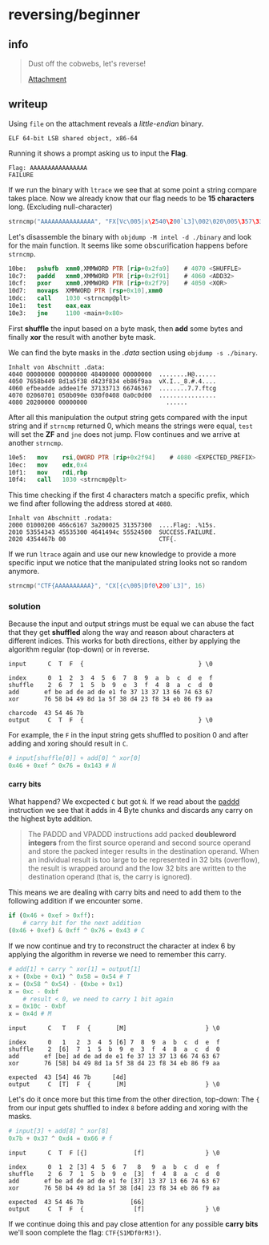 # reversing/beginner

## info

> Dust off the cobwebs, let's reverse!
> 
> [Attachment](https://storage.googleapis.com/gctf-2020-attachments-project/f0c3f1cbf2b64f69f07995ebf34aa10aed3299038b4a006b2776c9c14b0c762024bc5056b977d9161e033f80ff4517556d79af101088b651b397a27d4a89f2a1)

## writeup

Using `file` on the attachment reveals a *little-endian* binary.

```shell
ELF 64-bit LSB shared object, x86-64
```

Running it shows a prompt asking us to input the **Flag**.

```shell
Flag: AAAAAAAAAAAAAAAA
FAILURE
```

If we run the binary with `ltrace` we see that at some point a string compare takes place. Now we already know that our flag needs to be **15 characters** long. (Excluding null-character)

```c
strncmp("AAAAAAAAAAAAAAA", "FX[Vc\005|x\2540\200`L3]\002\020\005\357\333\377\177", 16)
```

Let's disassemble the binary with `objdump -M intel -d ./binary` and look for the main function. It seems like some obscurification happens before `strncmp`.

```nasm
10be:   pshufb  xmm0,XMMWORD PTR [rip+0x2fa9]    # 4070 <SHUFFLE>
10c7:   paddd   xmm0,XMMWORD PTR [rip+0x2f91]    # 4060 <ADD32>
10cf:   pxor    xmm0,XMMWORD PTR [rip+0x2f79]    # 4050 <XOR>
10d7:   movaps  XMMWORD PTR [rsp+0x10],xmm0
10dc:   call    1030 <strncmp@plt>
10e1:   test    eax,eax
10e3:   jne     1100 <main+0x80>
```

First **shuffle** the input based on a byte mask, then **add** some bytes and finally **xor** the result with another byte mask.

We can find the byte masks in the *.data* section using `objdump -s ./binary`.

```
Inhalt von Abschnitt .data:
4040 00000000 00000000 48400000 00000000  ........H@......
4050 7658b449 8d1a5f38 d423f834 eb86f9aa  vX.I.._8.#.4....
4060 efbeadde addee1fe 37133713 66746367  ........7.7.ftcg
4070 02060701 050b090e 030f0408 0a0c0d00  ................
4080 20200000 00000000                      ......
```

After all this manipulation the output string gets compared with the input string and if `strncmp` returned 0, which means the strings were equal, `test` will set the **ZF** and `jne` does not jump. Flow continues and we arrive at another `strncmp`. 

```nasm
10e5:   mov    rsi,QWORD PTR [rip+0x2f94]    # 4080 <EXPECTED_PREFIX>
10ec:   mov    edx,0x4
10f1:   mov    rdi,rbp
10f4:   call   1030 <strncmp@plt>
```

This time checking if the first 4 characters match a specific prefix, which we find after
following the address stored at `4080`.

    Inhalt von Abschnitt .rodata:
    2000 01000200 466c6167 3a200025 31357300  ....Flag: .%15s.
    2010 53554343 45535300 4641494c 55524500  SUCCESS.FAILURE.
    2020 4354467b 00                          CTF{.

If we run `ltrace` again and use our new knowledge to provide a more specific input we notice that the manipulated string looks not so random anymore.

```c
strncmp("CTF{AAAAAAAAAA}", "CX[{c\005|Df0\200`L3]", 16)
```

### solution

Because the input and output strings must be equal we can abuse the fact that they get **shuffled** along the way and reason about characters at different indices. This works for both directions, either by applying the algorithm regular (top-down) or in reverse.

```
input      C  T  F  {                                } \0

index      0  1  2  3  4  5  6  7  8  9  a  b  c  d  e  f
shuffle    2  6  7  1  5  b  9  e  3  f  4  8  a  c  d  0
add       ef be ad de ad de e1 fe 37 13 37 13 66 74 63 67
xor       76 58 b4 49 8d 1a 5f 38 d4 23 f8 34 eb 86 f9 aa

charcode  43 54 46 7b             
output     C  T  F  {                                } \0
```

For example, the `F` in the input string gets shuffled to position 0 and after adding and xoring should result in `C`.

```python
# input[shuffle[0]] + add[0] ^ xor[0]
0x46 + 0xef ^ 0x76 = 0x143 # Ń
```

#### carry bits

What happend? We excpected `C` but got `Ń`. If we read about the [paddd](https://www.felixcloutier.com/x86/paddb:paddw:paddd:paddq) instruction we see that it adds in 4 Byte chunks and discards any carry on the highest byte addition.

> The PADDD and VPADDD instructions add packed **doubleword integers** from 
> the first source operand and second source operand and store the packed 
> integer results in the destination operand. When an individual result is too large to be represented in 32 bits (overflow), the result is wrapped around and the low 32 bits are written to the destination operand (that is, the carry is ignored).

This means we are dealing with carry bits and need to add them to the following addition if we encounter some.

```python
if (0x46 + 0xef > 0xff):
    # carry bit for the next addition
(0x46 + 0xef) & 0xff ^ 0x76 = 0x43 # C
```

If we now continue and try to reconstruct the character at index 6 by applying the algorithm in reverse we need to remember this carry.

```python
# add[1] + carry ^ xor[1] = output[1]
x + (0xbe + 0x1) ^ 0x58 = 0x54 # T
x = (0x58 ^ 0x54) - (0xbe + 0x1)
x = 0xc - 0xbf 
    # result < 0, we need to carry 1 bit again
x = 0x10c - 0xbf
x = 0x4d # M
```

```
input      C   T   F  {       [M]                      } \0  

index      0   1   2  3  4  5 [6] 7  8  9  a  b  c  d  e  f
shuffle    2  [6]  7  1  5  b  9  e  3  f  4  8  a  c  d  0
add       ef [be] ad de ad de e1 fe 37 13 37 13 66 74 63 67
xor       76 [58] b4 49 8d 1a 5f 38 d4 23 f8 34 eb 86 f9 aa

expected  43 [54] 46 7b      [4d]
output     C  [T]  F  {       [M]                      } \0
```

Let's do it once more but this time from the other direction, top-down: The `{` from our input gets shuffled to index `8` before adding and xoring with the masks.

```python
# input[3] + add[8] ^ xor[8]
0x7b + 0x37 ^ 0xd4 = 0x66 # f
```

    input      C  T  F [{]             [f]                 } \0
    
    index      0  1  2 [3] 4  5  6  7   8   9  a  b  c  d  e  f
    shuffle    2  6  7  1  5  b  9  e  [3]  f  4  8  a  c  d  0
    add       ef be ad de ad de e1 fe [37] 13 37 13 66 74 63 67
    xor       76 58 b4 49 8d 1a 5f 38 [d4] 23 f8 34 eb 86 f9 aa
    
    expected  43 54 46 7b             [66]
    output     C  T  F  {              [f]                 } \0

If we continue doing this and pay close attention for any possible **carry bits** we'll soon complete the flag: `CTF{S1MDf0rM3!}`.
